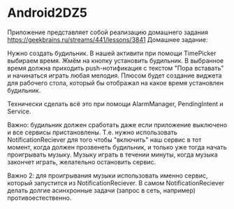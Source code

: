 # Android2DZ5
Приложение представляет собой реализацию домашнего задания https://geekbrains.ru/streams/441/lessons/3841 
Домашнее задание:

Нужно создать будильник. В нашей активити при помощи TimePicker выбираем время. 
Жмём на кнопку установить будильник. В выбранное время должна приходить push-нотификация 
c текстом "Пора вставать" и начинаться играть любая мелодия. Плюсом будет создание виджета 
для рабочего стола, который бы отображал на какое время установлен будильник.

Технически сделать всё это при помощи AlarmManager, PendingIntent и Service.

Важно: будильник должен сработать даже если приложение выключено и все сервисы 
пристановлены. Т.е. нужно использовать NotificationReciever для того чтобы "включить" 
наш сервис в тот момент, когда должен прозвенеть будильник, и только уже тогда начать 
проигрывать музыку. Музыку играть в течении минуты, когда музыка закончет играть, 
желательно остановить сервис.

Важно 2: для проигрывания музыки использовать именно сервис, который запустится из 
NotificationReciever. В самом NotificationReciever делать долгие асинхронные задачи 
(запрос в сеть, например) противоестественно.
